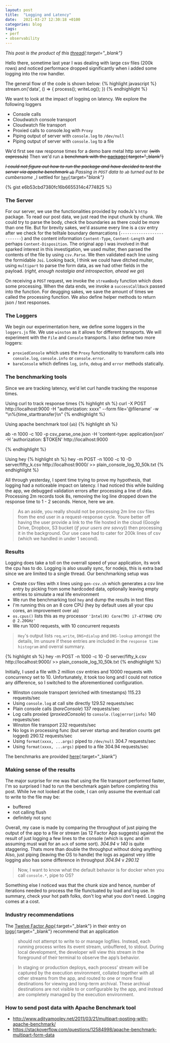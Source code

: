 ```yaml
---
layout: post
title:  "Logging and Latency"
date:   2021-03-27 12:30:18 +0100
categories: blog
tags:
- perf
- observability
---
```

*This post is the product of this [thread](https://twitter.com/Idiakosesunday/status/1375151404839542784?s=20){:target="_blank"}*


Hello there, sometime last year I was dealing with large csv files (200k rows) and noticed performace dropped significantly when i added some logging into the row handler.

The general flow of the code is shown below:
{% highlight javascript %}
stream.on('data', () => {
    process();
    writeLog();
})
{% endhighlight %}

We want to look at the impact of logging on latency. We explore the following loggers
- Console calls
- Cloudwatch console transport
- Cloudwatch file transport
- Proxied calls to console.log with `Proxy`
- Piping output of server with `console.log` to `/dev/null`
- Piping output of server with `console.log` to a file



We'd first see raw response times for a demo bare metal http server ~~(with expressJs)~~
Then we'd run a ~~benchmark with the [package](https://www.npmjs.com/package/benchmark){:target="_blank"}~~

_~~I could not figure out how to run the package and have decided to test the server via apache benchmark `ab`~~_
_Passing in `POST` data to `ab` turned out to be cumbersome_
_I settled for [`hey`](https://github.com/rakyll/hey){:target="_blank"}_

{% gist e6b53cbd7380fc16b6655314c4774825 %}


### The Server
For our server, we use the functionalities provided by nodeJs's `http` package.
To read our post data, we just read the input chunk by chunk.
We could try to parse the body, check the boundaries as there could be more than one file.
But for brevity sakes, we'd assume every line is a csv entry after we check for the telltale boundary demarcations (`--------------------------`) and the content information `Content-Type`, `Content-Length` and perhaps `Content-Disposition`.
The original app I was involved in that sparked interest in this investigation, we used multer, then parsed the contents of the file by using `csv.Parse`. We then validated each line using the formidable `Joi`.
Looking back, I think we could have ditched multer, using `multipart` to parse the form data, as we had other fields in the payload.
(_right, enough nostalgia and introspection, ahead we go_)

On receiving a `POST` request, we invoke the `streamBody` function which does some processing.
When the data ends, we invoke a `successCallBack` passed into the function.
For deugging sakes, we save the amount of times we called the processing function.
We also define helper methods to return json / text responses.

### The Loggers
We begin our experimentation here, we define some loggers in the `loggers.js` file.
We use `winston` as it allows for different transports. We will experiment with the `File` and `Console` transports.
I also define two more loggers:
- `proxiedConsole` which uses the `Proxy` functionality to transform calls into `console.log`, `console.info` or `console.error`. 
- `bareConsole` which defines `log`, `info`, `debug` and `error` methods statically.


### The benchmarking tools
Since we are tracking latency, we'd let curl handle tracking the response times.

Using curl to track response times
{% highlight sh %}
curl -X POST http://localhost:9000 -H "authorization: xxxx" --form file='@filename'  -w "\n%{time_starttransfer}\n"
{% endhighlight %}


Using apache benchmark tool (`ab`)
{% highlight sh %}

ab -n 1000 -c 100 -p csv_parse_one.json -H 'content-type: application/json' -H 'authorization: $TOKEN' http://localhost:9000


{% endhighlight %}

Using hey
{% highlight sh %}
hey -m POST -n 1000 -c 10 -D server/fifty_k.csv  http://localhost:9000/ >> plain_console_log_10_50k.txt
{% endhighlight %}

All through yesterday, I spent time trying to prove my hypothesis, that logging had a noticeable impact on latency.
I had noticed this while building the app, we debugged validation errors after processing a line of data. Processing 2m records took 8s, removing the log line dropped down the response time to 1 - 2 seconds. Hence, here we are.

> As an aside, you really should not be processing 2m line csv files from the end user in a request-response cycle. Youre better off having the user provide a link to the file hosted in the cloud (Google Drive, Dropbox, S3 bucket (_if your users are savvy_)) then processing it in the background. Our use case had to cater for 200k lines of csv (which we handled in under 1 second).


### Results
Logging does take a toll on the overrall speed of your application, its work the cpu has to do. 
Logging is also usually sync, for nodejs, this is extra bad since we are limited to a single thread.
Our benchmarking setup was
- Create csv files with `X` lines using `gen-csv.sh` which generates a csv line entry by picking from some hardcoded data, optionally leaving empty entries to simulate a real life environment
- We run the benchmarking tool `hey` and dump the results in text files
- I'm running this on an 8 core CPU (hey by default uses all your cpu cores, an improvement over `ab`)
- `os.cpus()` lists this as my processor `'Intel(R) Core(TM) i7-4770HQ CPU @ 2.20GHz'`
- We run 1000 requests, with 10 concurrent requests


> `Hey`'s output lists `req.write`, `DNS+dialup` and `DNS-lookup` amongst the details, Im unsure if these entries are included in the `response time histogram` and overral summary.

{% highlight sh %}
hey -m POST -n 1000 -c 10 -D server/fifty_k.csv  http://localhost:9000/ >> plain_console_log_10_50k.txt
{% endhighlight %}


Initially, I used a file with 2 million csv entries and 10000 requests with concurrency set to 10.
Unfortunately, it took too long and I could not notice any difference, so I switched to the aforementioned configuration.

* Winston console transport (enriched with timestamps) 115.23 requests/sec
* Using `console.log` at call site directly 129.52 requests/sec
* Plain console calls (_bareConsole_) 137 requests/sec
* Log calls proxied (_proxiedConsole_) to `console.(log|error|info)` 140 requests/sec
* Winston file transport 232 requests/sec
* No logs in processing func (but server startup and iteration counts get logged) 290.12 requests/sec
* Using `format(xxxx, ...args)` piped to `/dev/null` 304.7 requests/sec
* Using `format(xxxx, ...args)` piped to a file 304.94 requests/sec

The benchmarks are provided [here](https://github.com/oneEyedSunday/oneeyedsunday.github.io/commit/b44dd3be2148bb2eafcdf7441abf7545296149c8){:target="_blank"}


### Making sense of the results
The major surprise for me was that using the file transport performed faster, I'm so surprised I had to run the benchmark again before completing this post.
While Ive not looked at the code, I can only assume the eventual call to write to the file may be:
- buffered
- not calling flush
- definitely not sync


Overall, my case is made by comparing the throughput of just piping the output of the app to a file or stream (as 12 Factor App suggests) against the result of just logging a few lines to the console (which is sync and im assuming must wait for an `ack` of some sort).
*304.94* v *140* is quite staggering. 
Thats more than double the throughput without doing anything
Also, just piping (leaving the OS to handle) the logs as against very little logging also has some difference in throughput
*304.94* v *290.12*

> Now, I want to know what the default behavior is for docker when you call `console.*`, pipe to OS?

Something else I noticed was that the chunk size and hence, number of iterations needed to process the file flunctuated by load and log use.
In summary, check your hot path folks, don't log what you don't need.
Logging comes at a cost.

### Industry recommendations
The [Twelve Factor App](https://12factor.net/){:target="_blank"} in their entry on [logs](https://12factor.net/logs){:target="_blank"} recommend that an application
> should not attempt to write to or manage logfiles. Instead, each running process writes its event stream, unbuffered, to stdout. During local development, the developer will view this stream in the foreground of their terminal to observe the app’s behavior.

> In staging or production deploys, each process’ stream will be captured by the execution environment, collated together with all other streams from the app, and routed to one or more final destinations for viewing and long-term archival. These archival destinations are not visible to or configurable by the app, and instead are completely managed by the execution environment.



### How to send post data with Apache Benchmark tool
- http://www.adityamooley.net/2011/03/21/multipart-posting-with-apache-benchmark/
- https://stackoverflow.com/questions/12584998/apache-benchmark-multipart-form-data


